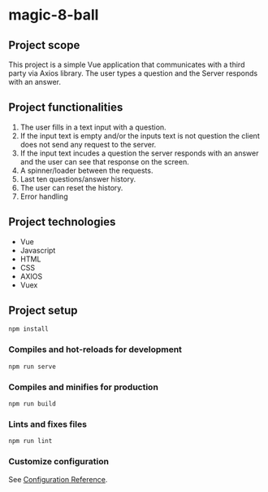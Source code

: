 # magic-8-ball

## Project scope

This project is a simple Vue application that communicates with a third party via Axios library. The user types a question and the Server responds with an answer.

## Project functionalities

1. The user fills in a text input with a question.
2. If the input text is empty and/or the inputs text is not question the client does not send any request to the server.
4. If the input text incudes a question the server responds with an answer and the user can see that response on the screen.
5. A spinner/loader between the requests.
6. Last ten questions/answer history.
7. The user can reset the history.
8. Error handling

## Project technologies

- Vue
- Javascript
- HTML
- CSS
- AXIOS
- Vuex


## Project setup
```
npm install
```

### Compiles and hot-reloads for development
```
npm run serve
```

### Compiles and minifies for production
```
npm run build
```

### Lints and fixes files
```
npm run lint
```

### Customize configuration
See [Configuration Reference](https://cli.vuejs.org/config/).
